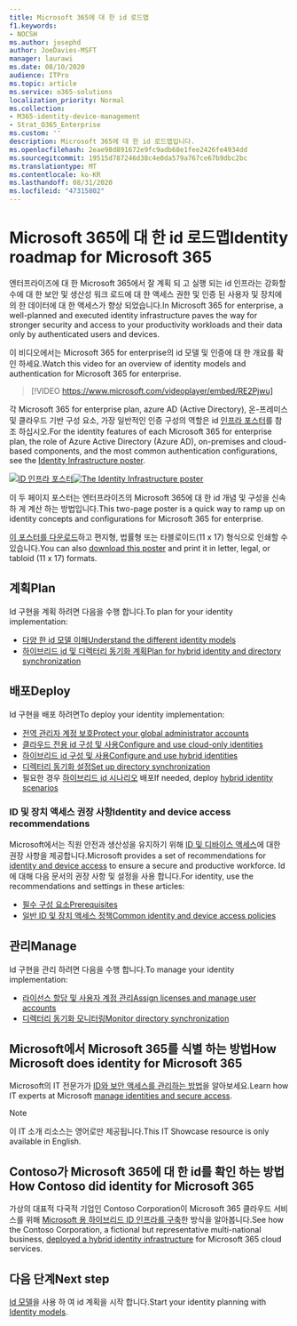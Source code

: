 ```yaml
---
title: Microsoft 365에 대 한 id 로드맵
f1.keywords:
- NOCSH
ms.author: josephd
author: JoeDavies-MSFT
manager: laurawi
ms.date: 08/10/2020
audience: ITPro
ms.topic: article
ms.service: o365-solutions
localization_priority: Normal
ms.collection:
- M365-identity-device-management
- Strat_O365_Enterprise
ms.custom: ''
description: Microsoft 365에 대 한 id 로드맵입니다.
ms.openlocfilehash: 2eae98d891672e9fc9adb68e1fee2426fe4934dd
ms.sourcegitcommit: 19515d787246d38c4e0da579a767ce67b9dbc2bc
ms.translationtype: MT
ms.contentlocale: ko-KR
ms.lasthandoff: 08/31/2020
ms.locfileid: "47315802"
---
```

# <a name="identity-roadmap-for-microsoft-365"></a><span data-ttu-id="5235e-103">Microsoft 365에 대 한 id 로드맵</span><span class="sxs-lookup"><span data-stu-id="5235e-103">Identity roadmap for Microsoft 365</span></span>

<span data-ttu-id="5235e-104">엔터프라이즈에 대 한 Microsoft 365에서 잘 계획 되 고 실행 되는 id 인프라는 강화할 수에 대 한 보안 및 생산성 워크 로드에 대 한 액세스 권한 및 인증 된 사용자 및 장치에의 한 데이터에 대 한 액세스가 향상 되었습니다.</span><span class="sxs-lookup"><span data-stu-id="5235e-104">In Microsoft 365 for enterprise, a well-planned and executed identity infrastructure paves the way for stronger security and access to your productivity workloads and their data only by authenticated users and devices.</span></span>

<span data-ttu-id="5235e-105">이 비디오에서는 Microsoft 365 for enterprise의 id 모델 및 인증에 대 한 개요를 확인 하세요.</span><span class="sxs-lookup"><span data-stu-id="5235e-105">Watch this video for an overview of identity models and authentication for Microsoft 365 for enterprise.</span></span>

<span data-ttu-id="5235e-106"><p> </p></span><span class="sxs-lookup"><span data-stu-id="5235e-106"><p> </p></span></span>

> [!VIDEO https://www.microsoft.com/videoplayer/embed/RE2Pjwu]

<span data-ttu-id="5235e-107">각 Microsoft 365 for enterprise plan, azure AD (Active Directory), 온-프레미스 및 클라우드 기반 구성 요소, 가장 일반적인 인증 구성의 역할은 id [인프라 포스터](../downloads/m365e-identity-infra.pdf)를 참조 하십시오.</span><span class="sxs-lookup"><span data-stu-id="5235e-107">For the identity features of each Microsoft 365 for enterprise plan, the role of Azure Active Directory (Azure AD), on-premises and cloud-based components, and the most common authentication configurations, see the [Identity Infrastructure poster](../downloads/m365e-identity-infra.pdf).</span></span>

<span data-ttu-id="5235e-108">[![ID 인프라 포스터](../downloads/m365e-identity-infra.png)](../downloads/m365e-identity-infra.pdf)</span><span class="sxs-lookup"><span data-stu-id="5235e-108">[![The Identity Infrastructure poster](../downloads/m365e-identity-infra.png)](../downloads/m365e-identity-infra.pdf)</span></span>

<span data-ttu-id="5235e-109">이 두 페이지 포스터는 엔터프라이즈의 Microsoft 365에 대 한 id 개념 및 구성을 신속 하 게 계산 하는 방법입니다.</span><span class="sxs-lookup"><span data-stu-id="5235e-109">This two-page poster is a quick way to ramp up on identity concepts and configurations for Microsoft 365 for enterprise.</span></span>

<span data-ttu-id="5235e-110">[이 포스터를 다운로드](https://github.com/MicrosoftDocs/microsoft-365-docs/raw/public/microsoft-365/downloads/m365e-identity-infra.pdf)하고 편지형, 법률형 또는 타블로이드(11 x 17) 형식으로 인쇄할 수 있습니다.</span><span class="sxs-lookup"><span data-stu-id="5235e-110">You can also [download this poster](https://github.com/MicrosoftDocs/microsoft-365-docs/raw/public/microsoft-365/downloads/m365e-identity-infra.pdf) and print it in letter, legal, or tabloid (11 x 17) formats.</span></span>

## <a name="plan"></a><span data-ttu-id="5235e-111">계획</span><span class="sxs-lookup"><span data-stu-id="5235e-111">Plan</span></span>

<span data-ttu-id="5235e-112">Id 구현을 계획 하려면 다음을 수행 합니다.</span><span class="sxs-lookup"><span data-stu-id="5235e-112">To plan for your identity implementation:</span></span>

- [<span data-ttu-id="5235e-113">다양 한 id 모델 이해</span><span class="sxs-lookup"><span data-stu-id="5235e-113">Understand the different identity models</span></span>](about-microsoft-365-identity.md)
- [<span data-ttu-id="5235e-114">하이브리드 id 및 디렉터리 동기화 계획</span><span class="sxs-lookup"><span data-stu-id="5235e-114">Plan for hybrid identity and directory synchronization</span></span>](plan-for-directory-synchronization.md)

## <a name="deploy"></a><span data-ttu-id="5235e-115">배포</span><span class="sxs-lookup"><span data-stu-id="5235e-115">Deploy</span></span>

<span data-ttu-id="5235e-116">Id 구현을 배포 하려면</span><span class="sxs-lookup"><span data-stu-id="5235e-116">To deploy your identity implementation:</span></span>

- [<span data-ttu-id="5235e-117">전역 관리자 계정 보호</span><span class="sxs-lookup"><span data-stu-id="5235e-117">Protect your global administrator accounts</span></span>](protect-your-global-administrator-accounts.md)
- [<span data-ttu-id="5235e-118">클라우드 전용 id 구성 및 사용</span><span class="sxs-lookup"><span data-stu-id="5235e-118">Configure and use cloud-only identities</span></span>](cloud-only-identities.md)
- [<span data-ttu-id="5235e-119">하이브리드 id 구성 및 사용</span><span class="sxs-lookup"><span data-stu-id="5235e-119">Configure and use hybrid identities</span></span>](prepare-for-directory-synchronization.md)
- [<span data-ttu-id="5235e-120">디렉터리 동기화 설정</span><span class="sxs-lookup"><span data-stu-id="5235e-120">Set up directory synchronization</span></span>](set-up-directory-synchronization.md)
- <span data-ttu-id="5235e-121">필요한 경우 [하이브리드 id 시나리오](hybrid-solutions.md) 배포</span><span class="sxs-lookup"><span data-stu-id="5235e-121">If needed, deploy [hybrid identity scenarios](hybrid-solutions.md)</span></span>

### <a name="identity-and-device-access-recommendations"></a><span data-ttu-id="5235e-122">ID 및 장치 액세스 권장 사항</span><span class="sxs-lookup"><span data-stu-id="5235e-122">Identity and device access recommendations</span></span>

<span data-ttu-id="5235e-123">Microsoft에서는 직원 안전과 생산성을 유지하기 위해 [ID 및 디바이스 액세스](microsoft-365-policies-configurations.md)에 대한 권장 사항을 제공합니다.</span><span class="sxs-lookup"><span data-stu-id="5235e-123">Microsoft provides a set of recommendations for [identity and device access](microsoft-365-policies-configurations.md) to ensure a secure and productive workforce.</span></span> <span data-ttu-id="5235e-124">Id에 대해 다음 문서의 권장 사항 및 설정을 사용 합니다.</span><span class="sxs-lookup"><span data-stu-id="5235e-124">For identity, use the recommendations and settings in these articles:</span></span>

- [<span data-ttu-id="5235e-125">필수 구성 요소</span><span class="sxs-lookup"><span data-stu-id="5235e-125">Prerequisites</span></span>](identity-access-prerequisites.md)
- [<span data-ttu-id="5235e-126">일반 ID 및 장치 액세스 정책</span><span class="sxs-lookup"><span data-stu-id="5235e-126">Common identity and device access policies</span></span>](identity-access-policies.md)

## <a name="manage"></a><span data-ttu-id="5235e-127">관리</span><span class="sxs-lookup"><span data-stu-id="5235e-127">Manage</span></span>

<span data-ttu-id="5235e-128">Id 구현을 관리 하려면 다음을 수행 합니다.</span><span class="sxs-lookup"><span data-stu-id="5235e-128">To manage your identity implementation:</span></span>

- [<span data-ttu-id="5235e-129">라이선스 할당 및 사용자 계정 관리</span><span class="sxs-lookup"><span data-stu-id="5235e-129">Assign licenses and manage user accounts</span></span>](assign-licenses-to-user-accounts.md)
- [<span data-ttu-id="5235e-130">디렉터리 동기화 모니터링</span><span class="sxs-lookup"><span data-stu-id="5235e-130">Monitor directory synchronization</span></span>](view-directory-synchronization-status.md)

## <a name="how-microsoft-does-identity-for-microsoft-365"></a><span data-ttu-id="5235e-131">Microsoft에서 Microsoft 365를 식별 하는 방법</span><span class="sxs-lookup"><span data-stu-id="5235e-131">How Microsoft does identity for Microsoft 365</span></span>

<span data-ttu-id="5235e-132">Microsoft의 IT 전문가가 [ID와 보안 액세스를 관리하는 방법](https://www.microsoft.com/en-us/itshowcase/managing-user-identities-and-secure-access-at-microsoft)을 알아보세요.</span><span class="sxs-lookup"><span data-stu-id="5235e-132">Learn how IT experts at Microsoft [manage identities and secure access](https://www.microsoft.com/en-us/itshowcase/managing-user-identities-and-secure-access-at-microsoft).</span></span>

>[!Note]
><span data-ttu-id="5235e-133">이 IT 소개 리소스는 영어로만 제공됩니다.</span><span class="sxs-lookup"><span data-stu-id="5235e-133">This IT Showcase resource is only available in English.</span></span>
>

## <a name="how-contoso-did-identity-for-microsoft-365"></a><span data-ttu-id="5235e-134">Contoso가 Microsoft 365에 대 한 id를 확인 하는 방법</span><span class="sxs-lookup"><span data-stu-id="5235e-134">How Contoso did identity for Microsoft 365</span></span>

<span data-ttu-id="5235e-135">가상의 대표적 다국적 기업인 Contoso Corporation이 Microsoft 365 클라우드 서비스를 위해 [Microsoft 용 하이브리드 ID 인프라를 구축](contoso-identity.md)한 방식을 알아봅니다.</span><span class="sxs-lookup"><span data-stu-id="5235e-135">See how the Contoso Corporation, a fictional but representative multi-national business, [deployed a hybrid identity infrastructure](contoso-identity.md) for Microsoft 365 cloud services.</span></span>

## <a name="next-step"></a><span data-ttu-id="5235e-136">다음 단계</span><span class="sxs-lookup"><span data-stu-id="5235e-136">Next step</span></span>

<span data-ttu-id="5235e-137">[Id 모델](about-microsoft-365-identity.md)을 사용 하 여 id 계획을 시작 합니다.</span><span class="sxs-lookup"><span data-stu-id="5235e-137">Start your identity planning with [Identity models](about-microsoft-365-identity.md).</span></span>

